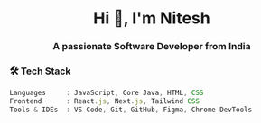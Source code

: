 <!-- GitHub Profile README for @nk7318 -->

<h1 align="center">Hi 👋, I'm Nitesh</h1>
<h3 align="center">A passionate Software Developer from India</h3>



### 🛠️ Tech Stack

```js
Languages     : JavaScript, Core Java, HTML, CSS
Frontend      : React.js, Next.js, Tailwind CSS
Tools & IDEs  : VS Code, Git, GitHub, Figma, Chrome DevTools
